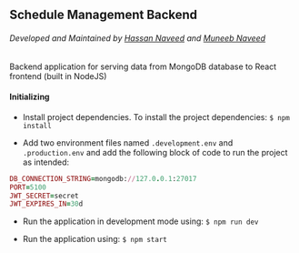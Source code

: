 ## Schedule Management Backend

###### Developed and Maintained by [Hassan Naveed](http://github.com/hassannaveed24) and [Muneeb Naveed](http://github.com/muneeebnaveeed)

Backend application for serving data from MongoDB database to React frontend (built in NodeJS)

#### Initializing

-   Install project dependencies. To install the project dependencies:
    `$ npm install`

-   Add two environment files named `.development.env` and `.production.env` and add the following block of code to run the project as intended:

```ruby
DB_CONNECTION_STRING=mongodb://127.0.0.1:27017
PORT=5100
JWT_SECRET=secret
JWT_EXPIRES_IN=30d
```

-   Run the application in development mode using:
    `$ npm run dev`

-   Run the application using:
    `$ npm start`
